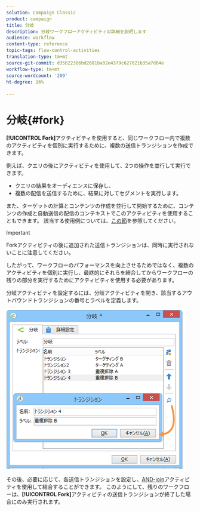 ```yaml
---
solution: Campaign Classic
product: campaign
title: 分岐
description: 分岐ワークフローアクティビティの詳細を説明します
audience: workflow
content-type: reference
topic-tags: flow-control-activities
translation-type: tm+mt
source-git-commit: d35b22386bd2681ba02e4379c627821b35a7d04e
workflow-type: tm+mt
source-wordcount: '209'
ht-degree: 16%

---
```



# 分岐{#fork}

**[!UICONTROL Fork]**&#x200B;アクティビティを使用すると、同じワークフロー内で複数のアクティビティを個別に実行するために、複数の送信トランジションを作成できます。

例えば、クエリの後にアクティビティを使用して、2つの操作を並行して実行できます。

* クエリの結果をオーディエンスに保存し、
* 複数の配信を送信するために、結果に対してセグメントを実行します。

また、ターゲットの計算とコンテンツの作成を並行して開始するために、コンテンツの作成と自動送信の配信のコンテキストでこのアクティビティを使用することもできます。 該当する使用例については、[この節](../../delivery/using/automating-via-workflows.md#creating-the-delivery-and-its-content)を参照してください。

>[!IMPORTANT]
>
>Forkアクティビティの後に追加された送信トランジションは、同時に実行されないことに注意してください。
>
>したがって、ワークフローのパフォーマンスを向上させるためではなく、複数のアクティビティを個別に実行し、最終的にそれらを結合してからワークフローの残りの部分を実行するためにアクティビティを使用する必要があります。

分岐アクティビティを設定するには、分岐アクティビティを開き、該当するアウトバウンドトランジションの番号とラベルを定義します。

![](assets/s_user_segmentation_fork.png)

その後、必要に応じて、各送信トランジションを設定し、[AND-join](../../workflow/using/and-join.md)アクティビティを使用して結合することができます。 このようにして、残りのワークフローは、**[!UICONTROL Fork]**&#x200B;アクティビティの送信トランジションが終了した場合にのみ実行されます。
